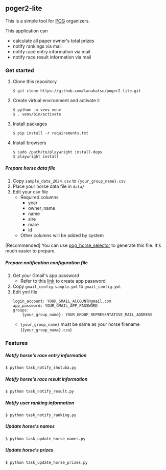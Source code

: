 ## poger2-lite

This is a simple tool for [POG](https://ja.wikipedia.org/wiki/%E3%83%9A%E3%83%BC%E3%83%91%E3%83%BC%E3%82%AA%E3%83%BC%E3%83%8A%E3%83%BC%E3%82%B2%E3%83%BC%E3%83%A0) organizers.

This application can
- calculate all paper owner's total prizes
- notify rankings via mail
- notify race entry information via mail
- notify race result information via mail

### Get started

1. Clone this repository
    ```
    $ git clone https://github.com/tanakatsu/poger2-lite.git
    ```
1. Create virtual environment and activate it
    ```
    $ python -m venv venv
    $ . venv/bin/activate
    ```
1. Install packages
    ```
    $ pip install -r requirements.txt
    ```
1. Install browsers
    ```
    $ sudo /path/to/playwright install-deps
    $ playwright install
    ```

##### Prepare horse data file
1. Copy `sample_data_2024.csv` to `{your_group_name}.csv`
1. Place your horse data file in `data/`
1. Edit your csv file
    - Required columns
        - year
        - owner\_name
        - name
        - sire
        - mare
        - id
    - Other columns will be added by system

[Recommended]
You can use [pog\_horse\_selector](https://pog-horse-selector-proto-f6a28.firebaseapp.com/#/login) to generate this file. It's much easier to prepare.

##### Prepare notification configuration file

1. Get your Gmail's app password 
    - Refer to this [link](https://support.google.com/mail/answer/185833?hl=ja) to create app password
1. Copy `gmail_config.sample.yml` to `gmail_config.yml`
1. Edit yml file
    ```
    login_account: YOUR_GMAIL_ACCOUNT@gmail.com
    app_password: YOUR_GMAIL_APP_PASSWORD
    groups:
        {your_group_name}: YOUR_GROUP_REPRESENTATIVE_MAIL_ADDRESS
    ```
    - `{your_group_name}` must be same as your horse filename (`{your_group_name}.csv`)

### Features

##### Notify horse's race entry information
```
$ python task_notify_shutuba.py
```

##### Notify horse's race result information
```
$ python task_notify_result.py
```

##### Notify user ranking information
```
$ python task_notify_ranking.py
```

##### Update horse's names
```
$ python task_update_horse_names.py
```

##### Update horse's prizes
```
$ python task_update_horse_prizes.py
```


